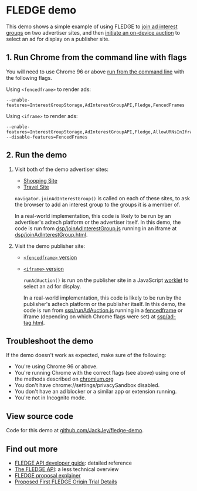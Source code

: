 # FLEDGE demo

This demo shows a simple example of using FLEDGE to [join ad interest groups](https://github.com/WICG/turtledove/blob/main/FLEDGE.md#11-joining-interest-groups) on two advertiser sites, and then
[initiate an on-device auction](https://github.com/WICG/turtledove/blob/main/FLEDGE.md#2-sellers-run-on-device-auctions)
to select an ad for display on a publisher site.

## 1. Run Chrome from the command line with flags

You will need to use Chrome 96 or above [run from the command line](https://www.chromium.org/developers/how-tos/run-chromium-with-flags) with the following flags.

Using `<fencedframe>` to render ads:

```
--enable-features=InterestGroupStorage,AdInterestGroupAPI,Fledge,FencedFrames
```

Using `<iframe>` to render ads:

```
--enable-features=InterestGroupStorage,AdInterestGroupAPI,Fledge,AllowURNsInIframes --disable-features=FencedFrames
```

## 2. Run the demo

1. Visit both of the demo advertiser sites:

   - [Shopping Site](https://shopping-fledge-demo.glitch.me/advertiser/shopping.html)
   - [Travel Site](https://travel-fledge-demo.glitch.me/advertiser/travel.html)

   `navigator.joinAdInterestGroup()` is called on each of these sites, to ask the browser to add an
   interest group to the groups it is a member of.

   In a real-world implementation, this code is likely to be run by an advertiser's adtech platform or
   the advertiser itself. In this demo, the code is run from [dsp/joinAdInterestGroup.js](https://glitch.com/edit/#!/shopping-fledge-demo?path=dsp%2FjoinAdInterestGroup.js) running in an iframe at [dsp/joinAdInterestGroup.html](https://glitch.com/edit/#!/shopping-fledge-demo?path=dsp%2FjoinAdInterestGroup.html).

2. Visit the demo publisher site:

   - [`<fencedframe>` version](https://publisher-fledge-demo.glitch.me/publisher/index.html?fencedframe)
   - [`<iframe>` version](https://publisher-fledge-demo.glitch.me/publisher/index.html)

     `runAdAuction()` is run on the publisher site in a JavaScript [worklet](https://github.com/WICG/turtledove/blob/main/FLEDGE.md#:~:text=worklet) to select an ad for display.

     In a real-world implementation, this code is likely to be run by the publisher's adtech
     platform or the publisher itself. In this demo, the code is run from [ssp/runAdAuction.js](https://glitch.com/edit/#!/shopping-fledge-demo?path=ssp%2FrunAdAuction.js) running in a [fencedframe](https://github.com/WICG/turtledove/blob/main/FLEDGE.md#:~:text=fenced%20frame) or iframe (depending on which Chrome flags were set) at [ssp/ad-tag.html](https://glitch.com/edit/#!/shopping-fledge-demo?path=ssp%2Fad-tag.html).

## Troubleshoot the demo

If the demo doesn't work as expected, make sure of the following:

- You're using Chrome 96 or above.
- You're running Chrome with the correct flags (see above) using one of the methods described on
  [chromium.org](https://www.chromium.org/developers/how-tos/run-chromium-with-flags)
- You don't have chrome://settings/privacySandbox disabled.
- You don't have an ad blocker or a similar app or extension running.
- You're not in Incognito mode.

## View source code

Code for this demo at [github.com/JackJey/fledge-demo](https://github.com/JackJey/fledge-demo).

## Find out more

- [FLEDGE API developer guide](https://developer.chrome.com/blog/fledge-api/): detailed reference
- [The FLEDGE API](https://developer.chrome.com/docs/privacy-sandbox/fledge/): a less technical overview
- [FLEDGE proposal explainer](https://github.com/WICG/turtledove/blob/main/FLEDGE.md)
- [Proposed First FLEDGE Origin Trial Details](https://github.com/WICG/turtledove/blob/main/Proposed_First_FLEDGE_OT_Details.md)
